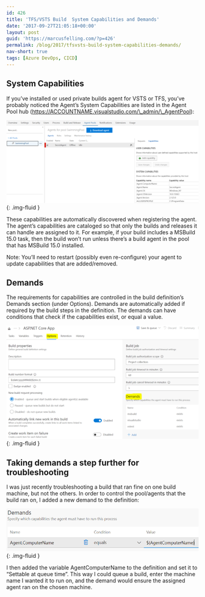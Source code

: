 ```yaml
---
id: 426
title: 'TFS/VSTS Build  System Capabilities and Demands'
date: '2017-09-27T21:05:18+00:00'
layout: post
guid: 'https://marcusfelling.com/?p=426'
permalink: /blog/2017/tfsvsts-build-system-capabilities-demands/
nav-short: true
tags: [Azure DevOps, CICD]
---
```


## System Capabilities

If you’ve installed or used private builds agent for VSTS or TFS, you’ve probably noticed the Agent’s System Capabilities are listed in the Agent Pool hub (https://ACCOUNTNAME.visualstudio.com/\_admin/\_AgentPool):

![Agent System Capabilities](/content/uploads/2017/09/agentCapabilities-1024x441.png){: .img-fluid }

These capabilities are automatically discovered when registering the agent. The agent’s capabilities are cataloged so that only the builds and releases it can handle are assigned to it. For example, if your build includes a MSBuild 15.0 task, then the build won’t run unless there’s a build agent in the pool that has MSBuild 15.0 installed.

Note: You’ll need to restart (possibly even re-configure) your agent to update capabilities that are added/removed.

## Demands

The requirements for capabilities are controlled in the build definition’s Demands section (under Options). Demands are automatically added if required by the build steps in the definition. The demands can have conditions that check if the capabilities exist, or equal a value.

![build Definition Demands](/content/uploads/2017/09/buildDefinitionDemands-1024x603.png){: .img-fluid }

## Taking demands a step further for troubleshooting

I was just recently troubleshooting a build that ran fine on one build machine, but not the others. In order to control the pool/agents that the build ran on, I added a new demand to the definition:

![agent MachineName variable VSTS build](/content/uploads/2017/09/agent.MachineName.png){: .img-fluid }

I then added the variable AgentComputerName to the definition and set it to “Settable at queue time”. This way I could queue a build, enter the machine name I wanted it to run on, and the demand would ensure the assigned agent ran on the chosen machine.